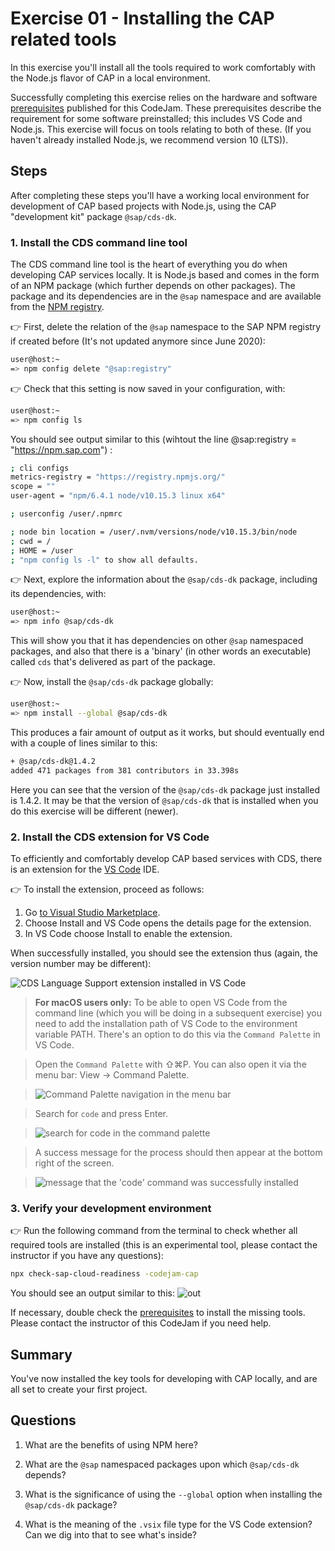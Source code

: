 # Exercise 01 - Installing the CAP related tools

In this exercise you'll install all the tools required to work comfortably with the Node.js flavor of CAP in a local environment.

Successfully completing this exercise relies on the hardware and software [prerequisites](../../prerequisites.md) published for this CodeJam. These prerequisites describe the requirement for some software preinstalled; this includes VS Code and Node.js. This exercise will focus on tools relating to both of these. (If you haven't already installed Node.js, we recommend version 10 (LTS)).

## Steps

After completing these steps you'll have a working local environment for development of CAP based projects with Node.js, using the CAP "development kit" package `@sap/cds-dk`.

### 1. Install the CDS command line tool

The CDS command line tool is the heart of everything you do when developing CAP services locally. It is Node.js based and comes in the form of an NPM package (which further depends on other packages). The package and its dependencies are in the `@sap` namespace and are available from the [NPM registry](https://www.npmjs.com/). 

:point_right: First, delete the relation of the `@sap` namespace to the SAP NPM registry if created before (It's not updated anymore since June 2020):

```sh
user@host:~
=> npm config delete "@sap:registry"
```

:point_right: Check that this setting is now saved in your configuration, with:

```sh
user@host:~
=> npm config ls
```

You should see output similar to this (wihtout the line @sap:registry = "https://npm.sap.com") :

```sh
; cli configs
metrics-registry = "https://registry.npmjs.org/"
scope = ""
user-agent = "npm/6.4.1 node/v10.15.3 linux x64"

; userconfig /user/.npmrc

; node bin location = /user/.nvm/versions/node/v10.15.3/bin/node
; cwd = /
; HOME = /user
; "npm config ls -l" to show all defaults.
```

:point_right: Next, explore the information about the `@sap/cds-dk` package, including its dependencies, with:

```sh
user@host:~
=> npm info @sap/cds-dk
```

This will show you that it has dependencies on other `@sap` namespaced packages, and also that there is a 'binary' (in other words an executable) called `cds` that's delivered as part of the package.

:point_right: Now, install the `@sap/cds-dk` package globally:

```sh
user@host:~
=> npm install --global @sap/cds-dk
```

This produces a fair amount of output as it works, but should eventually end with a couple of lines similar to this:

```sh
+ @sap/cds-dk@1.4.2
added 471 packages from 381 contributors in 33.398s
```

Here you can see that the version of the `@sap/cds-dk` package just installed is 1.4.2. It may be that the version of `@sap/cds-dk` that is installed when you do this exercise will be different (newer).

### 2. Install the CDS extension for VS Code

To efficiently and comfortably develop CAP based services with CDS, there is an extension for the [VS Code](https://code.visualstudio.com/) IDE. 

:point_right: To install the extension, proceed as follows:
1.	Go [to Visual Studio Marketplace](https://marketplace.visualstudio.com/items?itemName=SAPSE.vscode-cds#overview).
2.	Choose Install and VS Code opens the details page for the extension.
3.	In VS Code choose Install to enable the extension.

When successfully installed, you should see the extension thus (again, the version number may be different):

![CDS Language Support extension installed in VS Code](vscode-extension.png)

> **For macOS users only:** To be able to open VS Code from the command line (which you will be doing in a subsequent exercise) you need to add the installation path of VS Code to the environment variable PATH. There's an option to do this via the `Command Palette` in VS Code.

> Open the `Command Palette` with ⇧⌘P. You can also open it via the menu bar: View -> Command Palette.

> ![Command Palette navigation in the menu bar](command-palette.png)

> Search for `code` and press Enter.

> ![search for code in the command palette](install-code-path.png)

> A success message for the process should then appear at the bottom right of the screen.

> ![message that the 'code' command was successfully installed](sucessfully-installed.png)

### 3. Verify your development environment

:point_right: Run the following command from the terminal to check whether all required tools are installed (this is an experimental tool, please contact the instructor if you have any questions):

```sh
npx check-sap-cloud-readiness -codejam-cap
```

You should see an output similar to this:
![out](output.png)

If necessary, double check the [prerequisites](../../prerequisites.md)  to install the missing tools. Please contact the instructor of this CodeJam if you need help.


## Summary

You've now installed the key tools for developing with CAP locally, and are all set to create your first project.

## Questions

1. What are the benefits of using NPM here?
<!--- easy to user and de-facto standard --->

2. What are the `@sap` namespaced packages upon which `@sap/cds-dk` depends?
<!--- cds-sidecar-client, edm-converters, cds, generator-cds --->

3. What is the significance of using the `--global` option when installing the `@sap/cds-dk` package?
<!--- globally available --->

4. What is the meaning of the `.vsix` file type for the VS Code extension? Can we dig into that to see what's inside?
<!--- VSI (Visual Studio Installer) and with most things, we tacked an "x" on the end, unzip, contains extension (node app), manifest and xml --->
